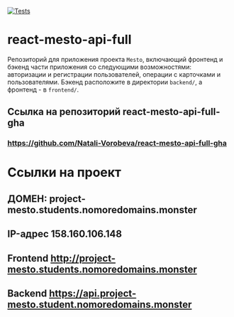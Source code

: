 [![Tests](https://github.com/yandex-praktikum/react-mesto-api-full-gha/actions/workflows/tests.yml/badge.svg)](https://github.com/yandex-praktikum/react-mesto-api-full-gha/actions/workflows/tests.yml)

# react-mesto-api-full
Репозиторий для приложения проекта `Mesto`, включающий фронтенд и бэкенд части приложения со следующими возможностями: авторизации и регистрации пользователей, операции с карточками и пользователями. Бэкенд расположите в директории `backend/`, а фронтенд - в `frontend/`. 

## Ссылка на репозиторий react-mesto-api-full-gha
### https://github.com/Natali-Vorobeva/react-mesto-api-full-gha

# Ссылки на проект

## ДОМЕН: project-mesto.students.nomoredomains.monster

## IP-адрес  158.160.106.148

## Frontend http://project-mesto.students.nomoredomains.monster

## Backend https://api.project-mesto.student.nomoredomains.monster
